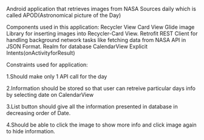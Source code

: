 Android application that retrieves images from NASA Sources daily which is called APOD(Astronomical picture of the Day)

Components used in this application:
Recycler View
Card View
Glide image Library for inserting images into Recycler-Card View.
Retrofit REST Client for handling background network tasks like fetching data from NASA API in JSON Format.
Realm for database
CalendarView
Explicit Intents(onActivityforResult)


Constraints used for application:

1.Should make only 1 API call for the day

2.Information should be stored so that user can retreive particular days info by selecting date on CalendarView

3.List button should give all the information presented in database in decreasing order of Date.

4.Should be able to click the image to show more info and click image again to hide information.

